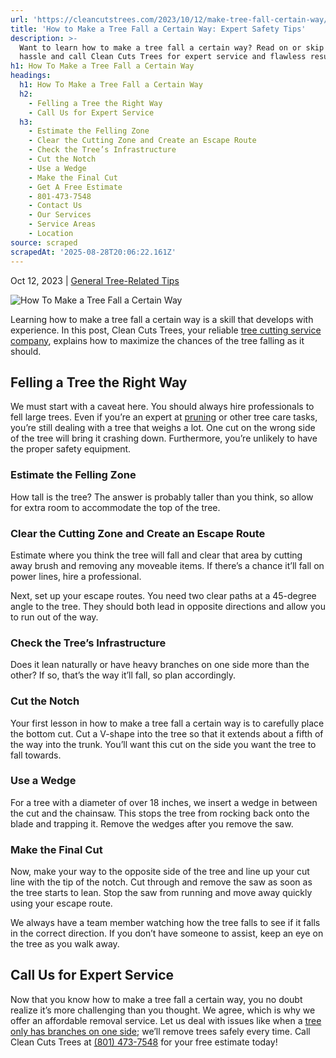 ```yaml
---
url: 'https://cleancutstrees.com/2023/10/12/make-tree-fall-certain-way/'
title: 'How to Make a Tree Fall a Certain Way: Expert Safety Tips'
description: >-
  Want to learn how to make a tree fall a certain way? Read on or skip the
  hassle and call Clean Cuts Trees for expert service and flawless results.
h1: How To Make a Tree Fall a Certain Way
headings:
  h1: How To Make a Tree Fall a Certain Way
  h2:
    - Felling a Tree the Right Way
    - Call Us for Expert Service
  h3:
    - Estimate the Felling Zone
    - Clear the Cutting Zone and Create an Escape Route
    - Check the Tree’s Infrastructure
    - Cut the Notch
    - Use a Wedge
    - Make the Final Cut
    - Get A Free Estimate
    - 801-473-7548
    - Contact Us
    - Our Services
    - Service Areas
    - Location
source: scraped
scrapedAt: '2025-08-28T20:06:22.161Z'
---
```

Oct 12, 2023 | [General Tree-Related Tips](https://cleancutstrees.com/category/general-tree-related-tips/)

![How To Make a Tree Fall a Certain Way](https://cleancutstrees.com/wp-content/uploads/how-to-make-a-tree-fall-a-certain-way-1080x600.jpg)

Learning how to make a tree fall a certain way is a skill that develops with experience. In this post, Clean Cuts Trees, your reliable [tree cutting service company](https://cleancutstrees.com/service-areas/layton-ut-tree-service/), explains how to maximize the chances of the tree falling as it should. 

## Felling a Tree the Right Way

We must start with a caveat here. You should always hire professionals to fell large trees. Even if you’re an expert at [pruning](https://extension.psu.edu/pruning-landscape-trees) or other tree care tasks, you’re still dealing with a tree that weighs a lot. One cut on the wrong side of the tree will bring it crashing down. Furthermore, you’re unlikely to have the proper safety equipment.

### Estimate the Felling Zone 

How tall is the tree? The answer is probably taller than you think, so allow for extra room to accommodate the top of the tree. 

### Clear the Cutting Zone and Create an Escape Route

Estimate where you think the tree will fall and clear that area by cutting away brush and removing any moveable items. If there’s a chance it’ll fall on power lines, hire a professional. 

Next, set up your escape routes. You need two clear paths at a 45-degree angle to the tree. They should both lead in opposite directions and allow you to run out of the way. 

### Check the Tree’s Infrastructure

Does it lean naturally or have heavy branches on one side more than the other? If so, that’s the way it’ll fall, so plan accordingly.  

### Cut the Notch

Your first lesson in how to make a tree fall a certain way is to carefully place the bottom cut. Cut a V-shape into the tree so that it extends about a fifth of the way into the trunk. You’ll want this cut on the side you want the tree to fall towards. 

### Use a Wedge

For a tree with a diameter of over 18 inches, we insert a wedge in between the cut and the chainsaw. This stops the tree from rocking back onto the blade and trapping it. Remove the wedges after you remove the saw. 

### Make the Final Cut

Now, make your way to the opposite side of the tree and line up your cut line with the tip of the notch. Cut through and remove the saw as soon as the tree starts to lean. Stop the saw from running and move away quickly using your escape route. 

We always have a team member watching how the tree falls to see if it falls in the correct direction. If you don’t have someone to assist, keep an eye on the tree as you walk away. 

## Call Us for Expert Service

Now that you know how to make a tree fall a certain way, you no doubt realize it’s more challenging than you thought. We agree, which is why we offer an affordable removal service. Let us deal with issues like when a [tree only has branches on one side](https://cleancutstrees.com/2023/05/12/tree-only-has-branches-one-side/); we’ll remove trees safely every time. Call Clean Cuts Trees at [(801) 473-7548](tel:8014737548) for your free estimate today!
